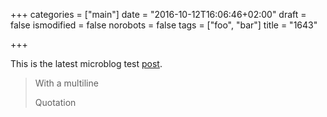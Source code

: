 +++
categories = ["main"]
date = "2016-10-12T16:06:46+02:00"
draft = false 
ismodified = false
norobots = false
tags = ["foo", "bar"]
title = "1643"

+++

This is the latest microblog test [post](https://example.com). 

> With a multiline 
>
> Quotation
